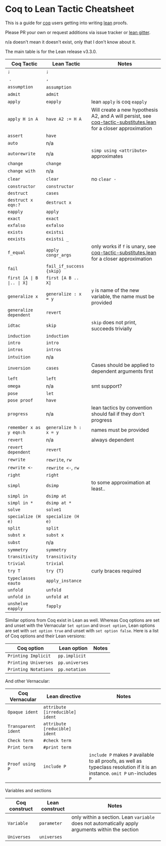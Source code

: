 # Coq to Lean Tactic Cheatsheet
This is a guide for [coq](https://coq.inria.fr/) users getting into writing [lean](https://leanprover.github.io/) proofs.

Please PR your own or request additions via issue tracker or [lean gitter](https://gitter.im/leanprover_public/Lobby).

n/a doesn't mean it doesn't exist, only that I don't know about it.

The main table is for the Lean release v3.3.0.

| Coq Tactic | Lean Tactic | Notes |
| ---------- | ----------- | ------|
|  `;`       |   `;`       |       |
|  `.`       |   `,`       |       |
| `assumption` | `assumption`   |      |
| `admit` | `admit` | |
| `apply` | `eapply` | lean `apply` is coq `eapply` |
| `apply H in A` | `have A2 := H A` | Will create a new hypothesis A2, and A will persist, see [coq-tactic-substitutes.lean](coq-tactic-substitutes.lean) for a closer approximation |
| `assert` | `have` | |
| `auto`  | n/a | |
| `autorewrite` | n/a | `simp using <attribute>` approximates |
| `change` | `change` | |
| `change with` | n/a | |
| `clear` | `clear` | no `clear -` |
| `constructor` | `constructor` | | 
| `destruct` | `cases` | |
| `destruct x eqn:?` | `destruct x` | |
| `eapply` | `apply` | |
| `exact` | `exact` | |
| `exfalso` | `exfalso` | |
| `exists` | `existsi` | |
| `eexists` | `existsi _` | |
| `f_equal` | `apply congr_args` | only works if `f` is unary, see [coq-tactic-substitutes.lean](coq-tactic-substitutes.lean) for a closer approximation |
| `fail` | `fail_if_success {skip}` | |
| `first [A \| B \|.. \| X]` | `first [A B .. X]` | | 
| `generalize x` | `generalize : x = y` | `y` is name of the new variable, the name must be provided |
| `generalize dependent` | `revert` | |
| `idtac` | `skip` | `skip` does not print, succeeds trivially |
| `induction` | `induction` | | 
| `intro` | `intro` | |
| `intros` | `intros` | |
| `intuition` | n/a | |
| `inversion` | `cases` | Cases should be applied to dependent arguments first |
| `left` | `left` | |
| `omega` | n/a | smt support? |
| `pose` | `let` | |
| `pose proof` | `have` | |
| `progress` | n/a | lean tactics by convention should fail if they don't progress|
| `remember x as y eqn:h` | `generalize h : x = y` | names must be provided |
| `revert` | n/a | always dependent|
| `revert dependent` | `revert` | |
| `rewrite` | `rewrite`, `rw` | |
| `rewrite <-` | `rewrite <-`, `rw` | |
| `right` | `right` | |
| `simpl` | `dsimp` | to some approximation at least.. |
| `simpl in` | `dsimp at` | |
| `simpl in *` | `dsimp at *` | |
| `solve` | `solve1` | |
| `specialize (H e)` | `specialize (H e)` |  |
| `split` | `split` | |
| `subst x` | `subst x` | |
| `subst` | n/a | |
| `symmetry` | `symmetry` | |
| `transitivity` | `transitivity` | |
| `trivial` | `trivial` | |
| `try T` | `try {T}` | curly braces required |
| `typeclasses eauto` | `apply_instance` | |
| `unfold` | `unfold` | |
| `unfold in` | `unfold at` | |
| `unshelve eapply` | `fapply` | |

Similar options from Coq exist in Lean as well. Whereas Coq options are set and unset with the Vernacular `Set option` and `Unset option`, Lean options are set with `set option true` and unset with `set option false`. Here is a list of Coq options and their Lean versions:

| Coq option | Lean option | Notes |
|------------|-------------|-------|
| `Printing Implicit` | `pp.implicit` | |
| `Printing Universes` | `pp.universes` | |
| `Printing Notations` | `pp.notation` | |

And other Vernacular:

| Coq Vernacular | Lean directive | Notes |
|----------------|----------------|-------|
| `Opaque ident` | `attribute [irreducible] ident` | |
| `Transparent ident` | `attribute [reducible] ident` | |
| `Check term` | `#check term` | |
| `Print term` | `#print term` | |
| `Proof using P` | `include P` | `include P` makes `P` available to all proofs, as well as typeclass resolution if it is an instance. `omit P` un-includes `P` |

Variables and sections

| Coq construct | Lean construct | Notes |
| -             | -              | -     |
| `Variable`      | `parameter`      | only within a section. Lean `variable` does not automatically apply arguments within the section |
| `Universes` | `universes` | |
 
